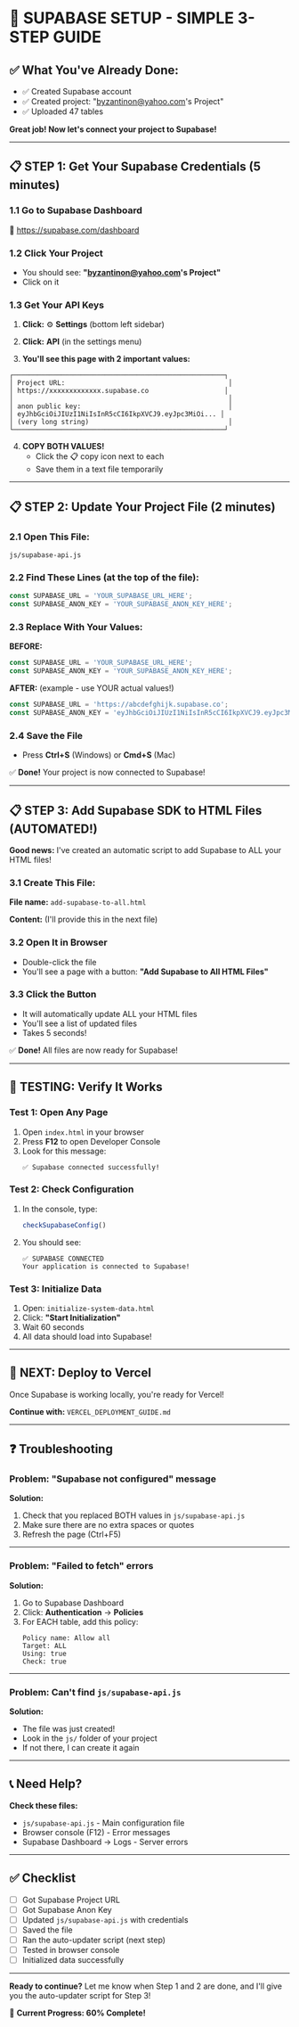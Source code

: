 # 🎯 SUPABASE SETUP - SIMPLE 3-STEP GUIDE

## ✅ What You've Already Done:
- ✅ Created Supabase account
- ✅ Created project: "byzantinon@yahoo.com's Project"
- ✅ Uploaded 47 tables

**Great job! Now let's connect your project to Supabase!**

---

## 📋 STEP 1: Get Your Supabase Credentials (5 minutes)

### 1.1 Go to Supabase Dashboard
🔗 https://supabase.com/dashboard

### 1.2 Click Your Project
- You should see: **"byzantinon@yahoo.com's Project"**
- Click on it

### 1.3 Get Your API Keys

1. **Click:** ⚙️ **Settings** (bottom left sidebar)

2. **Click:** **API** (in the settings menu)

3. **You'll see this page with 2 important values:**

```
┌─────────────────────────────────────────────────────┐
│ Project URL:                                         │
│ https://xxxxxxxxxxxxx.supabase.co                   │
│                                                      │
│ anon public key:                                     │
│ eyJhbGciOiJIUzI1NiIsInR5cCI6IkpXVCJ9.eyJpc3MiOi... │
│ (very long string)                                   │
└─────────────────────────────────────────────────────┘
```

4. **COPY BOTH VALUES!** 
   - Click the 📋 copy icon next to each
   - Save them in a text file temporarily

---

## 📋 STEP 2: Update Your Project File (2 minutes)

### 2.1 Open This File:
```
js/supabase-api.js
```

### 2.2 Find These Lines (at the top of the file):
```javascript
const SUPABASE_URL = 'YOUR_SUPABASE_URL_HERE';
const SUPABASE_ANON_KEY = 'YOUR_SUPABASE_ANON_KEY_HERE';
```

### 2.3 Replace With Your Values:

**BEFORE:**
```javascript
const SUPABASE_URL = 'YOUR_SUPABASE_URL_HERE';
const SUPABASE_ANON_KEY = 'YOUR_SUPABASE_ANON_KEY_HERE';
```

**AFTER:** (example - use YOUR actual values!)
```javascript
const SUPABASE_URL = 'https://abcdefghijk.supabase.co';
const SUPABASE_ANON_KEY = 'eyJhbGciOiJIUzI1NiIsInR5cCI6IkpXVCJ9.eyJpc3MiOiJzdXBhYmFzZSIsInJlZiI6ImFiY2RlZmdoaWprIiwicm9sZSI6ImFub24iLCJpYXQiOjE2ODc1NDMyMzAsImV4cCI6MjAwMzExOTIzMH0.ABC123...';
```

### 2.4 Save the File
- Press **Ctrl+S** (Windows) or **Cmd+S** (Mac)

✅ **Done!** Your project is now connected to Supabase!

---

## 📋 STEP 3: Add Supabase SDK to HTML Files (AUTOMATED!)

**Good news:** I've created an automatic script to add Supabase to ALL your HTML files!

### 3.1 Create This File:
**File name:** `add-supabase-to-all.html`

**Content:** (I'll provide this in the next file)

### 3.2 Open It in Browser
- Double-click the file
- You'll see a page with a button: **"Add Supabase to All HTML Files"**

### 3.3 Click the Button
- It will automatically update ALL your HTML files
- You'll see a list of updated files
- Takes 5 seconds!

✅ **Done!** All files are now ready for Supabase!

---

## 🧪 TESTING: Verify It Works

### Test 1: Open Any Page
1. Open `index.html` in your browser
2. Press **F12** to open Developer Console
3. Look for this message:
   ```
   ✅ Supabase connected successfully!
   ```

### Test 2: Check Configuration
1. In the console, type:
   ```javascript
   checkSupabaseConfig()
   ```
2. You should see:
   ```
   ✅ SUPABASE CONNECTED
   Your application is connected to Supabase!
   ```

### Test 3: Initialize Data
1. Open: `initialize-system-data.html`
2. Click: **"Start Initialization"**
3. Wait 60 seconds
4. All data should load into Supabase!

---

## 🚀 NEXT: Deploy to Vercel

Once Supabase is working locally, you're ready for Vercel!

**Continue with:** `VERCEL_DEPLOYMENT_GUIDE.md`

---

## ❓ Troubleshooting

### Problem: "Supabase not configured" message

**Solution:**
1. Check that you replaced BOTH values in `js/supabase-api.js`
2. Make sure there are no extra spaces or quotes
3. Refresh the page (Ctrl+F5)

---

### Problem: "Failed to fetch" errors

**Solution:**
1. Go to Supabase Dashboard
2. Click: **Authentication** → **Policies**
3. For EACH table, add this policy:
   ```
   Policy name: Allow all
   Target: ALL
   Using: true
   Check: true
   ```

---

### Problem: Can't find `js/supabase-api.js`

**Solution:**
- The file was just created!
- Look in the `js/` folder of your project
- If not there, I can create it again

---

## 📞 Need Help?

**Check these files:**
- `js/supabase-api.js` - Main configuration file
- Browser console (F12) - Error messages
- Supabase Dashboard → Logs - Server errors

---

## ✅ Checklist

- [ ] Got Supabase Project URL
- [ ] Got Supabase Anon Key  
- [ ] Updated `js/supabase-api.js` with credentials
- [ ] Saved the file
- [ ] Ran the auto-updater script (next step)
- [ ] Tested in browser console
- [ ] Initialized data successfully

---

**Ready to continue?** Let me know when Step 1 and 2 are done, and I'll give you the auto-updater script for Step 3!

🎯 **Current Progress: 60% Complete!**
